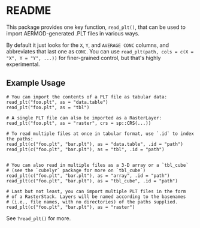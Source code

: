 # README

This package provides one key function, `read_plt()`, that can be used to import AERMOD-generated .PLT files in various ways.

By default it just looks for the `X`, `Y`, and `AVERAGE CONC` columns, and abbreviates that last one as `CONC`. 
You can use `read_plt(path, cols = c(X = "X", Y = "Y", ...))` for finer-grained control, but that's highly experimental. 

## Example Usage

```
# You can import the contents of a PLT file as tabular data:
read_plt("foo.plt", as = "data.table")
read_plt("foo.plt", as = "tbl")

# A single PLT file can also be imported as a RasterLayer:
read_plt("foo.plt", as = "raster", crs = sp::CRS(...))

# To read multiple files at once in tabular format, use `.id` to index the paths:
read_plt(c("foo.plt", "bar.plt"), as = "data.table", .id = "path")
read_plt(c("foo.plt", "bar.plt"), as = "tbl", .id = "path")


# You can also read in multiple files as a 3-D array or a `tbl_cube`
# (see the `cubelyr` package for more on `tbl_cube`)
read_plt(c("foo.plt", "bar.plt"), as = "array", .id = "path")
read_plt(c("foo.plt", "bar.plt"), as = "tbl_cube", .id = "path")

# Last but not least, you can import multiple PLT files in the form
# of a RasterStack. Layers will be named according to the basenames
# (i.e., file names, with no directories) of the paths supplied.
read_plt(c("foo.plt", "bar.plt"), as = "raster")
```

See `?read_plt()` for more.
